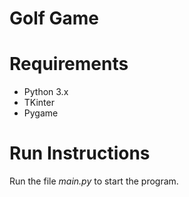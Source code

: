 # Golf Game




# Requirements
- Python 3.x
- TKinter
- Pygame

# Run Instructions
Run the file *main.py* to start the program.
